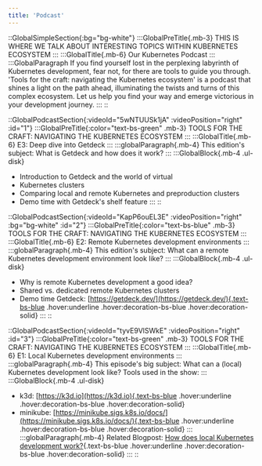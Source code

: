 ```yaml
---
title: 'Podcast'
---
```

::GlobalSimpleSection{:bg="bg-white"}
:::GlobalPreTitle{.mb-3}
THIS IS WHERE WE TALK ABOUT INTERESTING TOPICS WITHIN KUBERNETES ECOSYSTEM
:::
:::GlobalTitle{.mb-6}
Our Kubernetes Podcast
:::
:::GlobalParagraph
If you find yourself lost in the perplexing labyrinth of Kubernetes development, fear not, for there are tools to guide you through. 'Tools for the craft: navigating the Kubernetes ecosystem' is a podcast that shines a light on the path ahead, illuminating the twists and turns of this complex ecosystem. Let us help you find your way and emerge victorious in your development journey.
:::
::

::GlobalPodcastSection{:videoId="5wNTUUSk1jA" :videoPosition="right" :id="1"}
:::GlobalPreTitle{:color="text-bs-green" .mb-3}
TOOLS FOR THE CRAFT: NAVIGATING THE KUBERNETES ECOSYSTEM
:::
:::GlobalTitle{.mb-6}
E3: Deep dive into Getdeck
:::
:::globalParagraph{.mb-4}
This edition's subject: What is Getdeck and how does it work?
:::
:::GlobalBlock{.mb-4 .ul-disk}
- Introduction to Getdeck and the world of virtual
- Kubernetes clusters
- Comparing local and remote Kubernetes and preproduction clusters
- Demo time with Getdeck's shelf feature
:::
::

::GlobalPodcastSection{:videoId="KapP6ouEL3E" :videoPosition="right" :bg="bg-white" :id="2"}
:::GlobalPreTitle{:color="text-bs-blue" .mb-3}
TOOLS FOR THE CRAFT: NAVIGATING THE KUBERNETES ECOSYSTEM
:::
:::GlobalTitle{.mb-6}
E2: Remote Kubernetes development environments
:::
:::globalParagraph{.mb-4}
This edition's subject: What can a remote Kubernetes development environment look like?
:::
:::GlobalBlock{.mb-4 .ul-disk}
- Why is remote Kubernetes development a good idea?
- Shared vs. dedicated remote Kubernetes clusters
- Demo time Getdeck: [https://getdeck.dev/](https://getdeck.dev/){.text-bs-blue .hover:underline .hover:decoration-bs-blue .hover:decoration-solid}
:::
::

::GlobalPodcastSection{:videoId="tyvE9VlSWkE" :videoPosition="right" :id="3"}
:::GlobalPreTitle{:color="text-bs-green" .mb-3}
TOOLS FOR THE CRAFT: NAVIGATING THE KUBERNETES ECOSYSTEM
:::
:::GlobalTitle{.mb-6}
E1: Local Kubernetes development environments
:::
:::globalParagraph{.mb-4}
This episode's big subject: What can a (local) Kubernetes development look like? Tools used in the show:
:::
:::GlobalBlock{.mb-4 .ul-disk}
- k3d: [https://k3d.io](https://k3d.io){.text-bs-blue .hover:underline .hover:decoration-bs-blue .hover:decoration-solid}
- minikube: [https://minikube.sigs.k8s.io/docs/](https://minikube.sigs.k8s.io/docs/){.text-bs-blue .hover:underline .hover:decoration-bs-blue .hover:decoration-solid}
:::
:::globalParagraph{.mb-4}
Related Blogpost: [How does local Kubernetes development work?](#){.text-bs-blue .hover:underline .hover:decoration-bs-blue .hover:decoration-solid}
:::
::